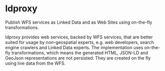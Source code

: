 # ldproxy

Publish WFS services as Linked Data and as Web Sites using on-the-fly transformations.

ldproxy provides web services, backed by WFS services, that are better suited for usage by non-geospatial experts, e.g. web developers, search engine crawlers and Linked Data experts.
The implementation uses on-the-fly transformations, which means the generated HTML, JSON-LD and GeoJson representations are not persisted. They are created on the fly using live data from the WFS.